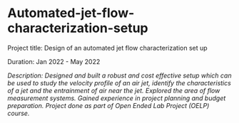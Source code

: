 # Automated-jet-flow-characterization-setup

Project title: Design of an automated jet flow characterization set up

Duration: Jan 2022 - May 2022


_Description: Designed and built a robust and cost effective setup which can be used to study the velocity profile of an air jet, identify the characteristics of a jet and the entrainment of air near the jet. Explored the area of flow measurement systems. Gained experience in project planning and budget preparation. Project done as part of Open Ended Lab Project (OELP) course._


